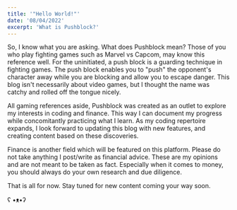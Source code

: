 ```yaml
---
title: '"Hello World!"'
date: '08/04/2022'
excerpt: 'What is Pushblock?'
---
```


So, I know what you are asking.  What does Pushblock mean?  Those of you who play fighting games such as Marvel vs Capcom, may 
know this reference well.  For the uninitiated, a push block is a guarding technique in
fighting games.  The push block enables you to "push" the opponent's character away while you are blocking and allow you to escape danger.  This blog isn't necessarily about video games, but I thought the name was catchy and rolled off the tongue nicely.    

All gaming references aside, Pushblock was created as an outlet to explore my interests in coding and finance.  This way I can document my progress while concomitantly practicing what I learn.  As my coding repertoire expands, I look forward to updating this blog with new features, and creating content based on these discoveries.  

Finance is another field which will be featured on this platform.  Please do not take anything I post/write as financial advice.  These are my opinions and are not meant to be taken as fact.  Especially when it comes to money, you should always do your own research and due diligence.  

That is all for now.  Stay tuned for new content coming your way soon. 

ʕ •ᴥ•ʔ

